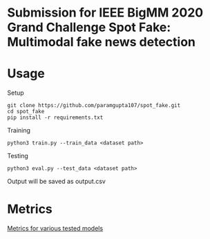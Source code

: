 # Submission for IEEE BigMM 2020 Grand Challenge Spot Fake: Multimodal fake news detection


# Usage

Setup
```
git clone https://github.com/paramgupta107/spot_fake.git
cd spot_fake
pip install -r requirements.txt
```

Training 
```
python3 train.py --train_data <dataset path>
```

Testing 
```
python3 eval.py --test_data <dataset path>
```
Output will be saved as output.csv

# Metrics

[Metrics for various tested models](/blob/master/results.xlsx)

